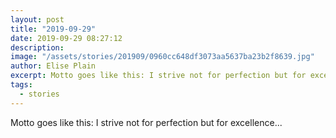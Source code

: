 ```yaml
---
layout: post
title: "2019-09-29"
date: 2019-09-29 08:27:12
description: 
image: "/assets/stories/201909/0960cc648df3073aa5637ba23b2f8639.jpg"
author: Elise Plain
excerpt: Motto goes like this: I strive not for perfection but for excellence...
tags: 
  - stories
---
```


Motto goes like this: I strive not for perfection but for excellence...
<p></p>
